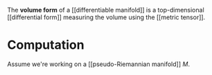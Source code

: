 The **volume form** of a [[differentiable manifold]] is a top-dimensional [[differential form]] measuring the volume using the [[metric tensor]].

# Computation

Assume we're working on a [[pseudo-Riemannian manifold]] $M$. 